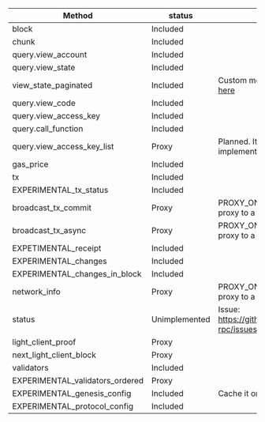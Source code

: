 | **Method**                      | **status**    | **Note**                                                         |
|---------------------------------|---------------|------------------------------------------------------------------|
| block                           | Included      |                                                                  |
| chunk                           | Included      |                                                                  |
| query.view_account              | Included      |                                                                  |
| query.view_state                | Included      |                                                                  |
| view_state_paginated            | Included      | Custom method. See details [here](../docs/CUSTOM_RPC_METHODS.md) |
| query.view_code                 | Included      |                                                                  |
| query.view_access_key           | Included      |                                                                  |
| query.call_function             | Included      |                                                                  |
| query.view_access_key_list      | Proxy         | Planned. It will be implemented in the future.                   |
| gas_price                       | Included      |                                                                  |
| tx                              | Included      |                                                                  |
| EXPERIMENTAL_tx_status          | Included      |                                                                  |
| broadcast_tx_commit             | Proxy         | PROXY_ONLY. Immediately proxy to a real RPC.                     |
| broadcast_tx_async              | Proxy         | PROXY_ONLY. Immediately proxy to a real RPC.                     |
| EXPETIMENTAL_receipt            | Included      |                                                                  |
| EXPERIMENTAL_changes            | Included      |                                                                  |
| EXPERIMENTAL_changes_in_block   | Included      |                                                                  |
| network_info                    | Proxy         | PROXY_ONLY. Immediately proxy to a real RPC.                     |
| status                          | Unimplemented | Issue: https://github.com/near/read-rpc/issues/181               |
| light_client_proof              | Proxy         |                                                                  |
| next_light_client_block         | Proxy         |                                                                  |
| validators                      | Included      |                                                                  |
| EXPERIMENTAL_validators_ordered | Proxy         |                                                                  |
| EXPERIMENTAL_genesis_config     | Included      | Cache it on the start.                                           |
| EXPERIMENTAL_protocol_config    | Included      |                                                                  |